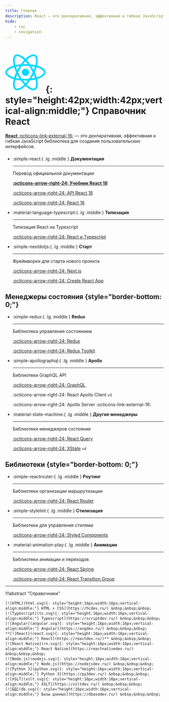 ```yaml
---
title: Главная
description: React – это декларативная, эффективная и гибкая JavaScript библиотека для создания пользовательских интерфейсов
hide:
    - toc
    - navigation
---
```


# ![React](react.svg){: style="height:42px;width:42px;vertical-align:middle;"} Справочник React

[**React** :octicons-link-external-16:](https://react.dev/) &mdash; это декларативная, эффективная и гибкая JavaScript библиотека для создания пользовательских интерфейсов.

<div class="grid cards" style="margin-top: 1.6em" markdown>

-   :simple-react:{ .lg .middle } **Документация**

    ***

    Перевод официальной документации

    **[:octicons-arrow-right-24: Учебник React 18](learn/index.md)**

    [:octicons-arrow-right-24: API React 18](./reference/index.md)

    [:octicons-arrow-right-24: React 16](./archive/react16/tutorial.md)

-   :material-language-typescript:{ .lg .middle } **Типизация**

    ***

    Типизация React на Typescript

    [:octicons-arrow-right-24: React и Typescript](types/index.md)

-   :simple-nextdotjs:{ .lg .middle } **Старт**

    ***

    Фреймворки для старта нового проекта

    [:octicons-arrow-right-24: Next.js](libs/nextjs/index.md)

    [:octicons-arrow-right-24: Create React App](libs/cra.md)

</div>

## Менеджеры состояния {style="border-bottom: 0;"}

<div class="grid cards" markdown>

-   :simple-redux:{ .lg .middle } **Redux**

    ***

    Библиотека управления состоянием

    [:octicons-arrow-right-24: Redux](libs/redux/index.md)

    [:octicons-arrow-right-24: Redux Toolkit](libs/redux-toolkit.md)

-   :simple-apollographql:{ .lg .middle } **Apollo**

    ***

    Библиотеки GraphQL API

    [:octicons-arrow-right-24: GraphQL](libs/graphql/index.md)

    :octicons-arrow-right-24: React Apollo Client <small>v3</small>

    :octicons-arrow-right-24: Apollo Server :octicons-link-external-16:

-   :material-state-machine:{ .lg .middle } **Другие менеджеры**

    ***

    Библиотеки менеджеров состояния

    [:octicons-arrow-right-24: React Query](libs/react-query)

    [:octicons-arrow-right-24: XState](libs/xstate/index.md) <small>v4</small>

</div>

## Библиотеки {style="border-bottom: 0;"}

<div class="grid cards" markdown>

-   :simple-reactrouter:{ .lg .middle } **Роутинг**

    ***

    Библиотеки организации маршрутизации

    [:octicons-arrow-right-24: React Router](libs/react-router.md)

-   :simple-stylelint:{ .lg .middle } **Стилизация**

    ***

    Библиотеки для управления стилями

    [:octicons-arrow-right-24: Styled Components](libs/styled-components.md)

-   :material-animation-play:{ .lg .middle } **Анимации**

    ***

    Библиотеки анимации и переходов

    [:octicons-arrow-right-24: React Spring](libs/react-spring.md)

    [:octicons-arrow-right-24: React Transition Group](libs/react-transition-group/index.md)

</div>

---

!!!abstract "Справочники"

    [![HTML](html.svg){: style="height:16px;width:16px;vertical-align:middle;"} HTML + CSS](https://hcdev.ru/) &nbsp;&nbsp;&nbsp;
    [![Typescript](ts.svg){: style="height:16px;width:16px;vertical-align:middle;"} Typescript](https://scriptdev.ru/) &nbsp;&nbsp;&nbsp;
    [![Angular](angular.svg){: style="height:16px;width:16px;vertical-align:middle;"} Angular](https://angdev.ru/) &nbsp;&nbsp;&nbsp;
    **[![React](react.svg){: style="height:16px;width:16px;vertical-align:middle;"} React](https://reactdev.ru/)** &nbsp;&nbsp;&nbsp;
    [![React Native](rn.svg){: style="height:16px;width:16px;vertical-align:middle;"} React Native](https://reactnativedev.ru/) &nbsp;&nbsp;&nbsp;
    [![Node.js](nodejs.svg){: style="height:16px;width:16px;vertical-align:middle;"} Node.js](https://nodejsdev.ru/) &nbsp;&nbsp;&nbsp;
    [![Python 3](python.svg){: style="height:16px;width:16px;vertical-align:middle;"} Python 3](https://py3dev.ru/) &nbsp;&nbsp;&nbsp;
    [![XSLT](xslt.svg){: style="height:16px;width:16px;vertical-align:middle;"} XSLT](https://xsltdev.ru/) &nbsp;&nbsp;&nbsp;
    [![БД](db.svg){: style="height:16px;width:16px;vertical-align:middle;"} Базы данных](https://dbasedev.ru/) &nbsp;&nbsp;&nbsp;

<!--
https://github.com/harryheman/React-Total
-->

